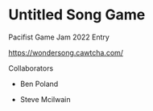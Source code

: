 # Untitled Song Game

 Pacifist Game Jam 2022 Entry

https://wondersong.cawtcha.com/

Collaborators

- Ben Poland

- Steve Mcilwain
